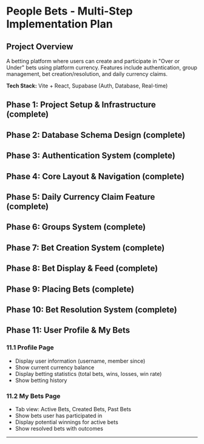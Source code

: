 # People Bets - Multi-Step Implementation Plan

## Project Overview
A betting platform where users can create and participate in "Over or Under" bets using platform currency. Features include authentication, group management, bet creation/resolution, and daily currency claims.

**Tech Stack:** Vite + React, Supabase (Auth, Database, Real-time)

## Phase 1: Project Setup & Infrastructure (complete)

## Phase 2: Database Schema Design (complete)

## Phase 3: Authentication System (complete)

## Phase 4: Core Layout & Navigation (complete)

## Phase 5: Daily Currency Claim Feature (complete)

## Phase 6: Groups System (complete)

## Phase 7: Bet Creation System (complete)

## Phase 8: Bet Display & Feed (complete)

## Phase 9: Placing Bets (complete)

## Phase 10: Bet Resolution System (complete)

## Phase 11: User Profile & My Bets

### 11.1 Profile Page
- Display user information (username, member since)
- Show current currency balance
- Display betting statistics (total bets, wins, losses, win rate)
- Show betting history

### 11.2 My Bets Page
- Tab view: Active Bets, Created Bets, Past Bets
- Show bets user has participated in
- Display potential winnings for active bets
- Show resolved bets with outcomes

---
